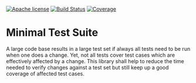 [![Apache license](https://img.shields.io/badge/license-Apache%202.0-brightgreen.svg)](http://opensource.org/licenses/Apache2.0)
[![Build Status](https://travis-ci.org/robstoll/minimal-test-suite.svg?branch=master)](https://travis-ci.org/robstoll/minimal-test-suite)
[![Coverage](https://codecov.io/github/robstoll/minimal-test-suite/coverage.svg?branch=master)](https://codecov.io/github/robstoll/minimal-test-suite?branch=master)

# Minimal Test Suite
A large code base results in a large test set if always all tests need to be run when one does a change.
Yet, not all tests cover test cases which are effectively affected by a change. 
This library shall help to reduce the time needed to verify changes against a test set but still keep up a good coverage of affected test cases.